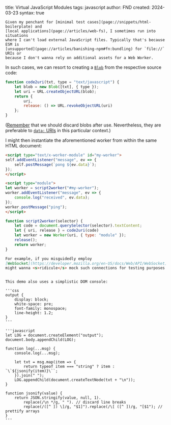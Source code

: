 title: Virtual JavaScript Modules
tags: javascript
author: FND
created: 2024-03-23
syntax: true

```intro
Given my penchant for [minimal test cases](page://snippets/html-boilerplate) and
[local applications](page://articles/web-fs), I sometimes run into situations
where I can't load external JavaScript files. Typically that's because ESM is
[unsupported](page://articles/banishing-npm#fn:bundling) for `file://` URIs or
because I don't wanna rely on additional assets for a Web Worker.
```

In such cases, we can resort to creating a
[`Blob`](https://developer.mozilla.org/en-US/docs/Web/API/Blob) from the
respective source code:

```javascript
function code2uri(txt, type = "text/javascript") {
    let blob = new Blob([txt], { type });
    let uri = URL.createObjectURL(blob);
    return {
        uri,
        release: () => URL.revokeObjectURL(uri)
    };
}
```

([Remember](page://articles/web-fs#ref:memleak) that we should discard blobs
after use. Nevertheless, they are preferable to
[`data:` URIs](page://articles/data-uris) in this particular context.)

I might then instantiate the aforementioned worker from within the same HTML
document:

```html
<script type="text/x-worker-module" id="my-worker">
self.addEventListener("message", ev => {
    self.postMessage(`pong ${ev.data}`);
});
</script>
```

```html
<script type="module">
let worker = script2worker("#my-worker");
worker.addEventListener("message", ev => {
    console.log("received", ev.data);
});
worker.postMessage("ping");
</script>
```

```javascript
function script2worker(selector) {
    let code = document.querySelector(selector).textContent;
    let { uri, release } = code2uri(code)
    let worker = new Worker(uri, { type: "module" });
    release();
    return worker;
}
```

```markdown allowHTML
For example, if you misguidedly employ
[WebSocket](https://developer.mozilla.org/en-US/docs/Web/API/WebSocket), you
might wanna <s>ridicule</s> mock such connections for testing purposes:
```

```embed uri=./demo.html
```

```aside
This demo also uses a simplistic DOM console:

'''css
output {
    display: block;
    white-space: pre;
    font-family: monospace;
    line-height: 1.2;
}
'''

'''javascript
let LOG = document.createElement("output");
document.body.appendChild(LOG);

function log(...msg) {
    console.log(...msg);

    let txt = msg.map(item => {
        return typeof item === "string" ? item : `\`${jsonify(item)}\``;
    }).join(" ");
    LOG.appendChild(document.createTextNode(txt + "\n"));
}

function jsonify(value) {
    return JSON.stringify(value, null, 1).
        replace(/\n */g, " "). // discard line breaks
        replace(/([^ ]) \]/g, "$1]").replace(/\[ ([^ ])/g, "[$1"); // prettify arrays
}
'''
```

